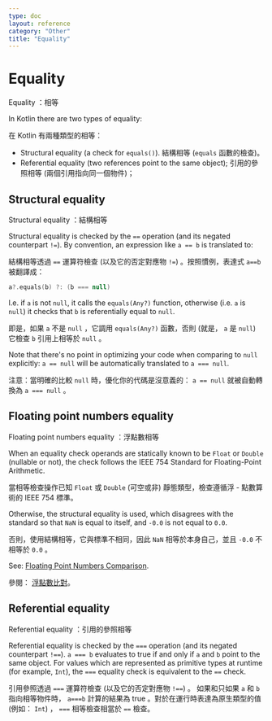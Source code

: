 ```yaml
---
type: doc
layout: reference
category: "Other"
title: "Equality"
---
```


# Equality

Equality ：相等

In Kotlin there are two types of equality:

在 Kotlin 有兩種類型的相等：

* Structural equality (a check for `equals()`).
  結構相等 (`equals` 函數的檢查)。
* Referential equality (two references point to the same object);
  引用的參照相等 (兩個引用指向同一個物件)；

## Structural equality

Structural equality ：結構相等

Structural equality is checked by the `==` operation (and its negated counterpart `!=`). By convention, an expression like `a == b` is translated to:

結構相等透過 `==` 運算符檢查 (以及它的否定對應物 `!=`) 。按照慣例，表達式 `a==b` 被翻譯成：

``` kotlin
a?.equals(b) ?: (b === null)
```

I.e. if `a` is not `null`, it calls the `equals(Any?)` function, otherwise (i.e. `a` is `null`) it checks that `b` is referentially equal to `null`.

即是，如果 `a` 不是 `null` ，它調用 `equals(Any?)` 函數，否則 (就是， `a` 是 `null`) 它檢查 `b` 引用上相等於 `null` 。

Note that there's no point in optimizing your code when comparing to `null` explicitly: `a == null` will be automatically translated to `a === null`.

注意：當明確的比較 `null` 時，優化你的代碼是沒意義的： `a == null` 就被自動轉換為 `a === null` 。

## Floating point numbers equality

Floating point numbers equality ：浮點數相等

When an equality check operands are statically known to be `Float` or `Double` (nullable or not), the check follows the IEEE 754 Standard for Floating-Point Arithmetic. 

當相等檢查操作已知 `Float` 或 `Double` (可空或非) 靜態類型，檢查遵循浮 - 點數算術的 IEEE 754 標準。 

Otherwise, the structural equality is used, which disagrees with the standard so that `NaN` is equal to itself, and `-0.0` is not equal to `0.0`.

否則，使用結構相等，它與標準不相同，因此 `NaN` 相等於本身自己，並且 `-0.0` 不相等於 `0.0` 。

See: [Floating Point Numbers Comparison](basic-types.md#floating-point-numbers-comparison).

參閱： [浮點數比對](basic-types.md#floating-point-numbers-comparison)。

## Referential equality

Referential equality ：引用的參照相等

Referential equality is checked by the `===` operation (and its negated counterpart `!==`). `a === b` evaluates to
true if and only if `a` and `b` point to the same object. For values which are represented as primitive types at runtime
(for example, `Int`), the `===` equality check is equivalent to the `==` check.

引用參照透過 `===` 運算符檢查 (以及它的否定對應物 `!==`) 。 如果和只如果 `a` 和 `b` 指向相等物件時， `a===b` 計算的結果為 true 。對於在運行時表達為原生類型的值 (例如： `Int`) ， `===` 相等檢查相當於 `==` 檢查。